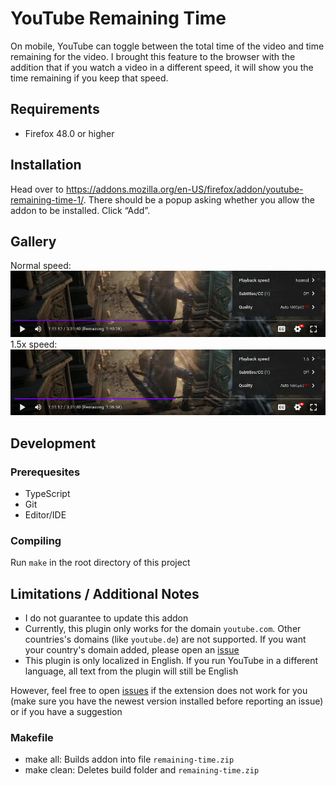 # YouTube Remaining Time

On mobile, YouTube can toggle between the total time of the video and time remaining for the video. I brought this feature to the browser with the addition that if you watch a video in a different speed, it will show you the time remaining if you keep that speed.

## Requirements

- Firefox 48.0 or higher

## Installation

Head over to https://addons.mozilla.org/en-US/firefox/addon/youtube-remaining-time-1/. There should be a popup asking whether you allow the addon to be installed. Click “Add”.

## Gallery

Normal speed:
![Progress bar of YouTube video in normal speed](resources/normal-speed.jpg)
1.5x speed:
![YouTube video in 1.5x speed](resources/1.5-speed.jpg)

## Development

### Prerequesites

- TypeScript
- Git
- Editor/IDE

### Compiling

Run `make` in the root directory of this project

## Limitations / Additional Notes

- I do not guarantee to update this addon
- Currently, this plugin only works for the domain `youtube.com`. Other countries's domains (like `youtube.de`) are not supported. If you want your country's domain added, please open an [issue](https://github.com/TrojanerHD/youtube-remaining-time/issues/new)
- This plugin is only localized in English. If you run YouTube in a different language, all text from the plugin will still be English

However, feel free to open [issues](https://github.com/TrojanerHD/youtube-remaining-time/issues/new) if the extension does not work for you (make sure you have the newest version installed before reporting an issue) or if you have a suggestion

### Makefile
+ make all: Builds addon into file `remaining-time.zip`
+ make clean: Deletes build folder and `remaining-time.zip`
